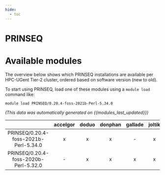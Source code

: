 ```yaml
---
hide:
  - toc
---
```


PRINSEQ
=======

# Available modules


The overview below shows which PRINSEQ installations are available per HPC-UGent Tier-2 cluster, ordered based on software version (new to old).

To start using PRINSEQ, load one of these modules using a `module load` command like:

```shell
module load PRINSEQ/0.20.4-foss-2021b-Perl-5.34.0
```

*(This data was automatically generated on {{modules_last_updated}})*  

| |accelgor|doduo|donphan|gallade|joltik|shinx|skitty|
| :---: | :---: | :---: | :---: | :---: | :---: | :---: | :---: |
|PRINSEQ/0.20.4-foss-2021b-Perl-5.34.0|x|x|x|-|x|-|-|
|PRINSEQ/0.20.4-foss-2020b-Perl-5.32.0|-|x|x|x|x|-|-|
